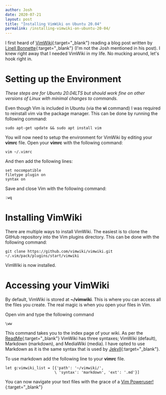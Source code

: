 ```yaml
---
author: Josh
date: 2020-07-21
layout: post
title: "Installing VimWiki on Ubuntu 20.04"
permalink: /installing-vimwiki-on-ubuntu-20-04/
---
```


I first heard of [VimWiki](https://github.com/vimwiki/vimwiki){:target="_blank"} reading a blog post written by [Linell Bonnette](https://thelinell.com/using-vimwiki/){:target="_blank"} (I'm not the Josh mentioned in his post). I knew right away that I needed VimWiki in my life. No mucking around, let's hook right in.

# Setting up the Environment 

*These steps are for Ubuntu 20.04LTS but should work fine on other versions of Linux with minimal changes to commands.*

Even though Vim is included in Ubuntu (via the **vi** command) I was required to reinstall vim via the package manager. This can be done by running the following command:

```
sudo apt-get update && sudo apt install vim
```

You will now need to setup the environment for VimWiki by editing your **vimrc** file. Open your **vimrc** with the following command:

```
vim ~/.vimrc
```

And then add the following lines:

```
set nocompatible
filetype plugin on
syntax on 
```

Save and close Vim with the following command:

```
:wq
```

# Installing VimWiki

There are multiple ways to install VimWiki. The easiest is to clone the GitHub repository into the Vim plugins directory. This can be done with the following command:

```
git clone https://github.com/vimwiki/vimwiki.git ~/.vim/pack/plugins/start/vimwiki
```

VimWiki is now installed.

# Accessing your VimWiki

By default, VimWiki is stored at **~/vimwiki**. This is where you can access all the files you create. The real magic is when you open your files in Vim.

Open vim and type the following command

```
\ww
```

This command takes you to the index page of your wiki. As per the [ReadMe](https://github.com/vimwiki/vimwiki/blob/master/README.md){:target="_blank"} VimWiki has three syntaxes; VimWiki (default), Markdown (markdown), and MediaWiki (media). I have opted to use Markdown as it is the same syntax that is used by [Jekyll](https://jekyllrb.com/){:target="_blank"}.


To use markdown add the following line to your **vimrc** file.

```
let g:vimwiki_list = [{'path': '~/vimwiki/',
                      \ 'syntax': 'markdown', 'ext': '.md'}]
```

You can now navigate your text files with the grace of a [Vim Poweruser!](https://danielmiessler.com/study/vim/){:target="_blank"}

